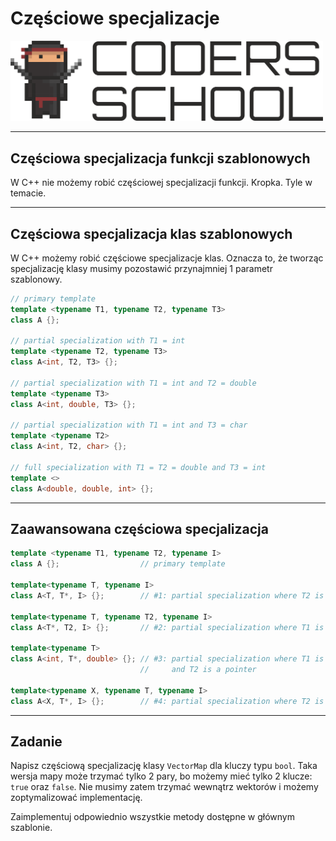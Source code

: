 <!-- .slide: data-background="#111111" -->

# Częściowe specjalizacje

<a href="https://coders.school">
    <img width="500" src="../img/coders_school_logo.png" alt="Coders School" class="plain">
</a>

___

## Częściowa specjalizacja funkcji szablonowych

W C++ nie możemy robić częściowej specjalizacji funkcji. Kropka. Tyle w temacie.

___
<!-- .slide: style="font-size: 0.85em" -->

## Częściowa specjalizacja klas szablonowych

W C++ możemy robić częściowe specjalizacje klas. Oznacza to, że tworząc specjalizację klasy musimy pozostawić przynajmniej 1 parametr szablonowy.

```cpp
// primary template
template <typename T1, typename T2, typename T3>
class A {};

// partial specialization with T1 = int
template <typename T2, typename T3>
class A<int, T2, T3> {};

// partial specialization with T1 = int and T2 = double
template <typename T3>
class A<int, double, T3> {};

// partial specialization with T1 = int and T3 = char
template <typename T2>
class A<int, T2, char> {};

// full specialization with T1 = T2 = double and T3 = int
template <>
class A<double, double, int> {};
```

___
<!-- .slide: style="font-size: 0.85em" -->

## Zaawansowana częściowa specjalizacja

```cpp
template <typename T1, typename T2, typename I>
class A {};                  // primary template

template<typename T, typename I>
class A<T, T*, I> {};        // #1: partial specialization where T2 is a pointer to T1

template<typename T, typename T2, typename I>
class A<T*, T2, I> {};       // #2: partial specialization where T1 is a pointer

template<typename T>
class A<int, T*, double> {}; // #3: partial specialization where T1 is int, I is double,
                             //     and T2 is a pointer

template<typename X, typename T, typename I>
class A<X, T*, I> {};        // #4: partial specialization where T2 is a pointer
```

___

## Zadanie

Napisz częściową specjalizację klasy `VectorMap` dla kluczy typu `bool`. Taka wersja mapy może trzymać tylko 2 pary, bo możemy mieć tylko 2 klucze: `true` oraz `false`. Nie musimy zatem trzymać wewnątrz wektorów i możemy zoptymalizować implementację.

Zaimplementuj odpowiednio wszystkie metody dostępne w głównym szablonie.

